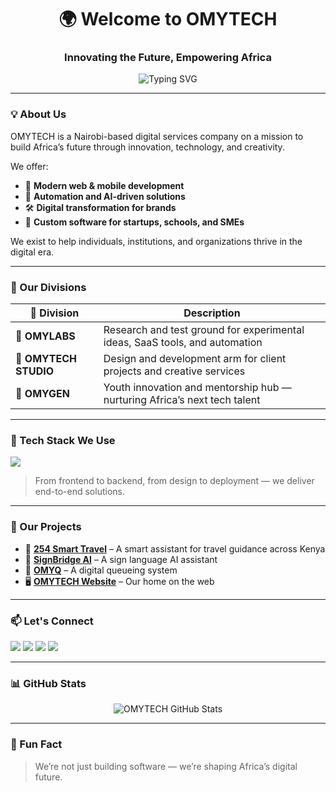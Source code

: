 <h1 align="center">🌍 Welcome to OMYTECH</h1>
<h3 align="center">Innovating the Future, Empowering Africa</h3>

<p align="center">
  <img src="https://readme-typing-svg.demolab.com?font=Fira+Code&size=22&pause=1000&center=true&vCenter=true&width=600&lines=Crafting+digital+solutions+for+Africa+and+beyond;Empowering+businesses+with+modern+tech;Web+%7C+Mobile+%7C+Automation+%7C+AI" alt="Typing SVG" />
</p>

---

### 💡 About Us

OMYTECH is a Nairobi-based digital services company on a mission to build Africa’s future through innovation, technology, and creativity.

We offer:
- 🚀 **Modern web & mobile development**
- 🤖 **Automation and AI-driven solutions**
- 🛠️ **Digital transformation for brands**
- 📱 **Custom software for startups, schools, and SMEs**

We exist to help individuals, institutions, and organizations thrive in the digital era.

---

### 🧭 Our Divisions

| 💼 Division        | Description                                                                 |
|--------------------|-----------------------------------------------------------------------------|
| 🧪 **OMYLABS**      | Research and test ground for experimental ideas, SaaS tools, and automation |
| 🎨 **OMYTECH STUDIO** | Design and development arm for client projects and creative services        |
| 🌱 **OMYGEN**        | Youth innovation and mentorship hub — nurturing Africa’s next tech talent  |

---

### 🧰 Tech Stack We Use

<p align="left">
  <img src="https://skillicons.dev/icons?i=html,css,js,ts,react,nextjs,nodejs,tailwind,bootstrap,figma,python,express,mongodb,firebase,supabase,git,github,linux,vscode,bash,vercel,netlify,graphql,redux,docker,sqlite" />
</p>

> From frontend to backend, from design to deployment — we deliver end-to-end solutions.

---

### 🚀 Our Projects

- 🚌 [**254 Smart Travel**](https://nairobismarttravel.vercel.app) – A smart assistant for travel guidance across Kenya  
- 🧠 [**SignBridge AI**](https://signbridge.tech) – A sign language AI assistant  
- 🧾 [**OMYQ**](https://omyq.vercel.app) – A digital queueing system  
- 🖥️ [**OMYTECH Website**](https://omytech.vercel.app) – Our home on the web

---

### 📫 Let's Connect

<p>
  <a href="mailto:omytechkenya@gmail.com"><img src="https://img.shields.io/badge/Email-%23D14836?style=for-the-badge&logo=gmail&logoColor=white" /></a>
  <a href="https://linkedin.com/in/omillo-charles"><img src="https://img.shields.io/badge/LinkedIn-%230A66C2?style=for-the-badge&logo=linkedin&logoColor=white" /></a>
  <a href="https://twitter.com/omillo_charles"><img src="https://img.shields.io/badge/Twitter-%231DA1F2?style=for-the-badge&logo=twitter&logoColor=white" /></a>
  <a href="https://omytech.vercel.app"><img src="https://img.shields.io/badge/Website-%23000000?style=for-the-badge&logo=firefox&logoColor=white" /></a>
</p>

---

### 📊 GitHub Stats

<p align="center">
  <img src="https://github-readme-stats.vercel.app/api?username=omytech-kenya&show_icons=true&theme=merko" alt="OMYTECH GitHub Stats" />
</p>

---

### 🧠 Fun Fact

> We’re not just building software — we’re shaping Africa’s digital future.
